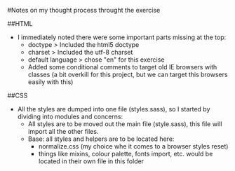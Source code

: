 #Notes on my thought process throught the exercise

##HTML
- I immediately noted there were some important parts missing at the top:
  - doctype > Included the html5 doctype
  - charset > Included the utf-8 charset
  - default language > chose "en" for this exercise
  - Added some conditional comments to target old IE browsers with classes (a bit overkill for this project, but we can target this browsers easily with this)

##CSS
- All the styles are dumped into one file (styles.sass), so I started by dividing into modules and concerns:
  - All styles are to be moved out the main file (style.sass), this file will import all the other files.
  - Base: all styles and helpers are to be located here:
    - normalize.css (my choice whe it comes to a browser styles reset)
    - things like mixins, colour palette, fonts import, etc. would be located in their own file in this folder